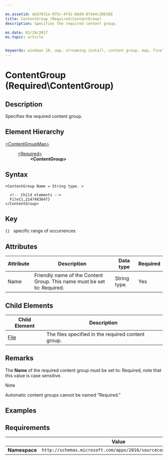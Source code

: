 ```yaml
---

ms.assetid: deb7031e-075c-4f41-b8d9-87e64c30b588 
title: ContentGroup (Required\ContentGroup)
description: Specifies the required content group.

ms.date: 03/29/2017
ms.topic: article


keywords: windows 10, uwp, streaming install, content group, map, final content group, automatic content group
---
```


# ContentGroup (Required\ContentGroup)

## Description
Specifies the required content group.

## Element Hierarchy
<dl>
<dt><a href="element-source-contentgroupmap.md">&lt;ContentGroupMap&gt;</a></dt>
<dd>
<dl>
<dt><a href="element-source-required.md">&lt;Required&gt;</a></dt>
<dd><b>&lt;ContentGroup&gt;</b></dd>
</dl>
</dd>
</dl>

## Syntax
```syntax
<ContentGroup Name = String type. >

  <!-- Child elements -->
  File{1,2147483647}
</ContentGroup>
```

## Key
`{}`   specific range of occurrences

## Attributes

| Attribute | Description | Data type | Required |
|-----------|-------------|-----------|----------|
| Name | Friendly name of the Content Group. This name must be set to: Required. | String type. | Yes |


## Child Elements

| Child Element | Description |
|---------------|-------------|
| [File](element-source-required-file.md) | The files specified in the required content group. |

## Remarks
The **Name** of the required content group must be set to: Required, note that this value is case sensitive.

> [!NOTE]
> Automatic content groups cannot be named "Required."

## Examples

## Requirements

|          | Value |
|----------|--------------|
| **Namespace** | `http://schemas.microsoft.com/appx/2016/sourcecontentgroupmap` |